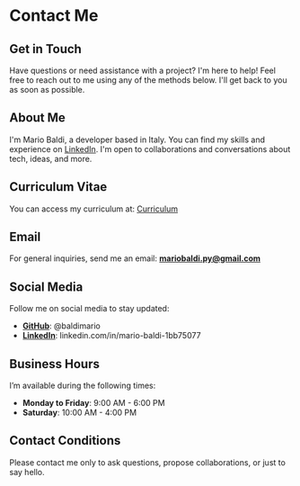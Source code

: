 # Contact Me

## Get in Touch
Have questions or need assistance with a project? I'm here to help! Feel free to reach out to me using any of the methods below. I'll get back to you as soon as possible.

## About Me
I'm Mario Baldi, a developer based in Italy. You can find my skills and experience on [LinkedIn](https://www.linkedin.com/in/mario-baldi-1bb75077/).
I'm open to collaborations and conversations about tech, ideas, and more.

## Curriculum Vitae
You can access my curriculum at: [Curriculum](https://raw.githubusercontent.com/baldimario/baldimario.github.io/refs/heads/master/assets/MarioBaldiCV24.pdf)

## Email
For general inquiries, send me an email:
**[mariobaldi.py@gmail.com](mailto:mariobaldi.py@gmail.com)**

## Social Media
Follow me on social media to stay updated:
- **[GitHub](https://github.com/baldimario)**: @baldimario
- **[LinkedIn](https://www.linkedin.com/in/mario-baldi-1bb75077/)**: linkedin.com/in/mario-baldi-1bb75077

## Business Hours
I’m available during the following times:
- **Monday to Friday**: 9:00 AM - 6:00 PM
- **Saturday**: 10:00 AM - 4:00 PM

## Contact Conditions
Please contact me only to ask questions, propose collaborations, or just to say hello.

